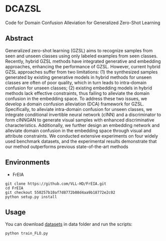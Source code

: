 # DCAZSL
Code for Domain Confusion Alleviation for Generalized Zero-Shot Learning
## Abstract
Generalized zero-shot learning (GZSL) aims to recognize samples from seen and unseen classes using only labeled examples from seen classes. Recently, hybrid GZSL methods have integrated generative and embedding approaches, enhancing the performance of GZSL. However, current hybrid GZSL approaches suffer from two limitations: (1) the synthesized samples generated by existing generative models in hybrid methods for unseen classes are often of poor quality, which in turn leads to intra-domain confusion for unseen classes; (2) existing embedding models in hybrid methods lack effective constraints, thus failing to alleviate the domain confusion in the embedding space. To address these two issues, we develop a domain confusion alleviation (DCA) framework for GZSL. Specifically, to alleviate intra-domain confusion for unseen classes, we integrate conditional invertible neural network (cINN) and a discriminator to form cINNGAN to generate visual samples with enhanced discriminative characteristics. Additionally, we further design an embedding network and alleviate domain confusion in the embedding space through visual and attribute constraints. We conducted extensive experiments on four widely used benchmark datasets, and the experimental results demonstrate that our method outperforms previous state-of-the-art methods

## Environments
- FrEIA 
```
git clone https://github.com/VLL-HD/FrEIA.git
cd FrEIA
git checkout 550257b10af7d8772b08d4aa9b18772e2c02
python setup.py install
```

## Usage

You can download [datasets](https://drive.google.com/drive/folders/1IcQWpKk9ZBYlE1x4rRKsF9kdj5KXe6PA?usp=sharing) in data folder and run the scripts:
```
python train_FLO.py
```
